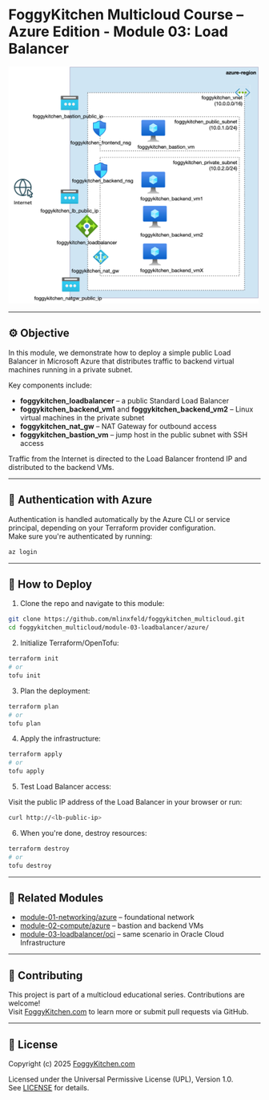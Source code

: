 # FoggyKitchen Multicloud Course – Azure Edition - **Module 03: Load Balancer**

<img src="module-03-lb-azure.jpg" width="500"/>

---

## ⚙️ Objective

In this module, we demonstrate how to deploy a simple public Load Balancer in Microsoft Azure that distributes traffic to backend virtual machines running in a private subnet.

Key components include:

- **foggykitchen_loadbalancer** – a public Standard Load Balancer
- **foggykitchen_backend_vm1** and **foggykitchen_backend_vm2** – Linux virtual machines in the private subnet
- **foggykitchen_nat_gw** – NAT Gateway for outbound access
- **foggykitchen_bastion_vm** – jump host in the public subnet with SSH access

Traffic from the Internet is directed to the Load Balancer frontend IP and distributed to the backend VMs.

---

## 🔐 Authentication with Azure

Authentication is handled automatically by the Azure CLI or service principal, depending on your Terraform provider configuration.  
Make sure you're authenticated by running:

```bash
az login
```

---

## 🚀 How to Deploy

1. Clone the repo and navigate to this module:

```bash
git clone https://github.com/mlinxfeld/foggykitchen_multicloud.git
cd foggykitchen_multicloud/module-03-loadbalancer/azure/
```

2. Initialize Terraform/OpenTofu:

```bash
terraform init
# or
tofu init
```

3. Plan the deployment:

```bash
terraform plan
# or
tofu plan
```

4. Apply the infrastructure:

```bash
terraform apply
# or
tofu apply
```

5. Test Load Balancer access:

Visit the public IP address of the Load Balancer in your browser or run:

```bash
curl http://<lb-public-ip>
```

6. When you're done, destroy resources:

```bash
terraform destroy
# or
tofu destroy
```

---

## 🔁 Related Modules

- [module-01-networking/azure](../../module-01-networking/azure/) – foundational network
- [module-02-compute/azure](../../module-02-compute/azure/) – bastion and backend VMs
- [module-03-loadbalancer/oci](../oci/) – same scenario in Oracle Cloud Infrastructure

---

## 📣 Contributing

This project is part of a multicloud educational series. Contributions are welcome!  
Visit [FoggyKitchen.com](https://foggykitchen.com/) to learn more or submit pull requests via GitHub.

---

## 🪪 License
Copyright (c) 2025 [FoggyKitchen.com](https://foggykitchen.com/)

Licensed under the Universal Permissive License (UPL), Version 1.0.  
See [LICENSE](../../LICENSE) for details.
